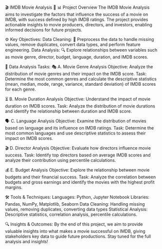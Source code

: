 🎬 IMDB Movie Analysis 🎥
📊 Project Overview
The IMDB Movie Analysis aims to investigate the factors that influence the success of a movie on IMDB, with success defined by high IMDB ratings. The project provides actionable insights to movie producers, directors, and investors, enabling informed decisions for future projects.

⚙️ Key Objectives:
Data Cleaning:
🧹 Preprocess the data to handle missing values, remove duplicates, convert data types, and perform feature engineering.
Data Analysis:
🔍 Explore relationships between variables such as movie genre, director, budget, language, duration, and IMDB scores.

📝 Data Analysis Tasks:
🎭 A. Movie Genre Analysis
Objective: Analyze the distribution of movie genres and their impact on the IMDB score.
Task: Determine the most common genres and calculate the descriptive statistics (mean, median, mode, range, variance, standard deviation) of IMDB scores for each genre.

⏳ B. Movie Duration Analysis
Objective: Understand the impact of movie duration on IMDB scores.
Task: Analyze the distribution of movie durations and identify the relationship between duration and IMDB score.

🗣️ C. Language Analysis
Objective: Examine the distribution of movies based on language and its influence on IMDB ratings.
Task: Determine the most common languages and use descriptive statistics to assess their impact on IMDB scores.

🎬 D. Director Analysis
Objective: Evaluate how directors influence movie success.
Task: Identify top directors based on average IMDB scores and analyze their contribution using percentile calculations.

💰 E. Budget Analysis
Objective: Explore the relationship between movie budgets and their financial success.
Task: Analyze the correlation between budgets and gross earnings and identify the movies with the highest profit margins.

🛠️ Tools & Techniques:
Languages: Python, Jupyter Notebook
Libraries: Pandas, NumPy, Matplotlib, Seaborn
Data Cleaning: Handling missing values, removing duplicates, converting data types
Statistical Analysis: Descriptive statistics, correlation analysis, percentile calculations.

🔍 Insights & Outcomes:
By the end of this project, we aim to provide valuable insights into what makes a movie successful on IMDB, giving stakeholders key data to guide future productions. Stay tuned for the full analysis and insights!
